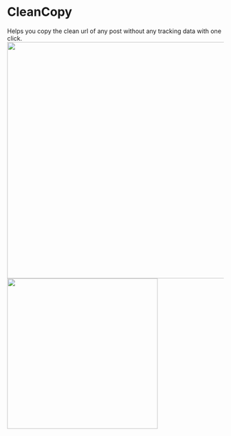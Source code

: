 # CleanCopy
 Helps you copy the clean url of any post without any tracking data with one click.
 <br>
<img src="https://user-images.githubusercontent.com/54943086/178617721-243b7547-7b55-4c37-87c9-9b1962a5bf32.png" width="550"/>
<img src="https://user-images.githubusercontent.com/54943086/178617993-21f92638-e3b2-4b5e-afa4-78d9682b4005.png" width="350"/>
